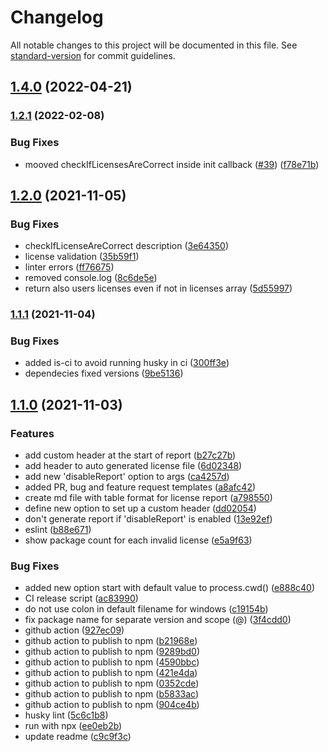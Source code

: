 # Changelog

All notable changes to this project will be documented in this file. See [standard-version](https://github.com/conventional-changelog/standard-version) for commit guidelines.

## [1.4.0](https://github.com/guidesmiths/license-checker/compare/v1.2.1...v1.4.0) (2022-04-21)

### [1.2.1](https://github.com/guidesmiths/license-checker/compare/v1.2.0...v1.2.1) (2022-02-08)


### Bug Fixes

* mooved checkIfLicensesAreCorrect inside init callback ([#39](https://github.com/guidesmiths/license-checker/issues/39)) ([f78e71b](https://github.com/guidesmiths/license-checker/commit/f78e71b5f59c37a58e738c70fdbdb334d65858a5))

## [1.2.0](https://github.com/guidesmiths/license-checker/compare/v1.1.1...v1.2.0) (2021-11-05)


### Bug Fixes

* checkIfLicenseAreCorrect description ([3e64350](https://github.com/guidesmiths/license-checker/commit/3e6435081a76295225bff0ecc1a9a0c132916637))
* license validation ([35b59f1](https://github.com/guidesmiths/license-checker/commit/35b59f1735aa8a98f031aba3fc78d38fa73a71da))
* linter errors ([ff76675](https://github.com/guidesmiths/license-checker/commit/ff766751844b0aa61e2bbe55f06a3d8bcf7d42b3))
* removed console.log ([8c6de5e](https://github.com/guidesmiths/license-checker/commit/8c6de5e9b0d197fdb2942fca26c922ee985e85b9))
* return also users licenses even if not in licenses array ([5d55997](https://github.com/guidesmiths/license-checker/commit/5d55997bde7cb6c9070ceee7c9f04d0e34c7bd98))

### [1.1.1](https://github.com/guidesmiths/license-checker/compare/v1.1.0...v1.1.1) (2021-11-04)


### Bug Fixes

* added is-ci to avoid running husky in ci ([300ff3e](https://github.com/guidesmiths/license-checker/commit/300ff3ef9efb522ebc250fd1fc93dc700888643a))
* dependecies fixed versions ([9be5136](https://github.com/guidesmiths/license-checker/commit/9be51365c299494e6cc72fc1b71fc9e6b4972de9))

## [1.1.0](https://github.com/guidesmiths/license-checker/compare/v1.0.0...v1.1.0) (2021-11-03)


### Features

* add custom header at the start of report ([b27c27b](https://github.com/guidesmiths/license-checker/commit/b27c27be392a02b676575a08e0a597c0f545ae20))
* add header to auto generated license file ([6d02348](https://github.com/guidesmiths/license-checker/commit/6d02348b7b26e7891418e5e28103454c73b884e8))
* add new 'disableReport' option to args ([ca4257d](https://github.com/guidesmiths/license-checker/commit/ca4257dc31efe4f733667d0c42f51c406bc89da1))
* added PR, bug and feature request templates ([a8afc42](https://github.com/guidesmiths/license-checker/commit/a8afc4240bd951e5c967c6555ed429bfb853f4eb))
* create md file with table format for license report ([a798550](https://github.com/guidesmiths/license-checker/commit/a798550aea746083d2cf1c0a6d87074192e71746))
* define new option to set up a custom header ([dd02054](https://github.com/guidesmiths/license-checker/commit/dd02054817d46c040c06447463271ca6d6d38f25))
* don't generate report if 'disableReport' is enabled ([13e92ef](https://github.com/guidesmiths/license-checker/commit/13e92ef4354f4ae2063aee29af77e036078fe372))
* eslint ([b88e671](https://github.com/guidesmiths/license-checker/commit/b88e671f7b41cf709be81b73fb567c46496015ad))
* show package count for each invalid license ([e5a9f63](https://github.com/guidesmiths/license-checker/commit/e5a9f63fd428a5dea7de1bd68c66ccf409ceb927))


### Bug Fixes

* added new option start with default value to process.cwd() ([e888c40](https://github.com/guidesmiths/license-checker/commit/e888c404b205d4293b26f6cef5a7ef3ceffcffb3))
* CI release script ([ac83990](https://github.com/guidesmiths/license-checker/commit/ac83990e6bec0b57d7cc6c8c2bafff54cac08cdb))
* do not use colon in default filename for windows ([c19154b](https://github.com/guidesmiths/license-checker/commit/c19154b640ab06838d06a45f22e979ab93eb5c24))
* fix package name for separate version and scope (@) ([3f4cdd0](https://github.com/guidesmiths/license-checker/commit/3f4cdd023f3f35c0be585c249560811beb9ce1fb))
* github action ([927ec09](https://github.com/guidesmiths/license-checker/commit/927ec09b22052103bc05e4ee5d46bfe3398fa1a8))
* github action to publish to npm ([b21968e](https://github.com/guidesmiths/license-checker/commit/b21968e691cf2e1d823ab06eecc04512e3568927))
* github action to publish to npm ([9289bd0](https://github.com/guidesmiths/license-checker/commit/9289bd0173cbb6ce9df64ae8e0af7bfb050974f8))
* github action to publish to npm ([4590bbc](https://github.com/guidesmiths/license-checker/commit/4590bbc5178ccbcff9687ffffb7f00ebdc457d06))
* github action to publish to npm ([421e4da](https://github.com/guidesmiths/license-checker/commit/421e4daf3cc9964f49ab451931e1d3da80a58fc8))
* github action to publish to npm ([0352cde](https://github.com/guidesmiths/license-checker/commit/0352cde99d519fe40c98962bff3d7b42206b92af))
* github action to publish to npm ([b5833ac](https://github.com/guidesmiths/license-checker/commit/b5833ac0954e44124d7da2c367ff852a307010fc))
* github action to publish to npm ([904ce4b](https://github.com/guidesmiths/license-checker/commit/904ce4b616fa76e9880c43ea9cb4f23538d1e9cc))
* husky lint ([5c6c1b8](https://github.com/guidesmiths/license-checker/commit/5c6c1b8b61de205c90436f032ff48adbd7466e64))
* run with npx ([ee0eb2b](https://github.com/guidesmiths/license-checker/commit/ee0eb2b47f3ff0a341fa5ac8c0b35199d4160e23))
* update readme ([c9c9f3c](https://github.com/guidesmiths/license-checker/commit/c9c9f3c6768544f0e4e310b7ac1cde29e4bdee15))
